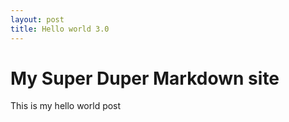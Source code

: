 ```yaml
---
layout: post
title: Hello world 3.0
---
```



# My Super Duper Markdown site

This is my hello world post